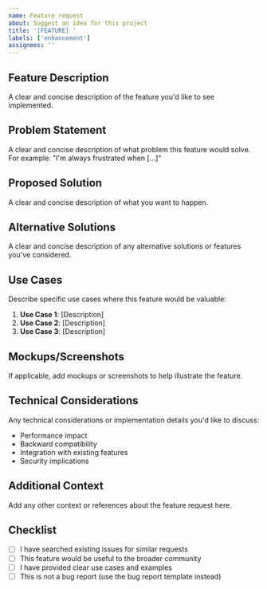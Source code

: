 ```yaml
---
name: Feature request
about: Suggest an idea for this project
title: '[FEATURE] '
labels: ['enhancement']
assignees: ''
---
```


## Feature Description
A clear and concise description of the feature you'd like to see implemented.

## Problem Statement
A clear and concise description of what problem this feature would solve. For example: "I'm always frustrated when [...]"

## Proposed Solution
A clear and concise description of what you want to happen.

## Alternative Solutions
A clear and concise description of any alternative solutions or features you've considered.

## Use Cases
Describe specific use cases where this feature would be valuable:
1. **Use Case 1**: [Description]
2. **Use Case 2**: [Description]
3. **Use Case 3**: [Description]

## Mockups/Screenshots
If applicable, add mockups or screenshots to help illustrate the feature.

## Technical Considerations
Any technical considerations or implementation details you'd like to discuss:
- Performance impact
- Backward compatibility
- Integration with existing features
- Security implications

## Additional Context
Add any other context or references about the feature request here.

## Checklist
- [ ] I have searched existing issues for similar requests
- [ ] This feature would be useful to the broader community
- [ ] I have provided clear use cases and examples
- [ ] This is not a bug report (use the bug report template instead) 